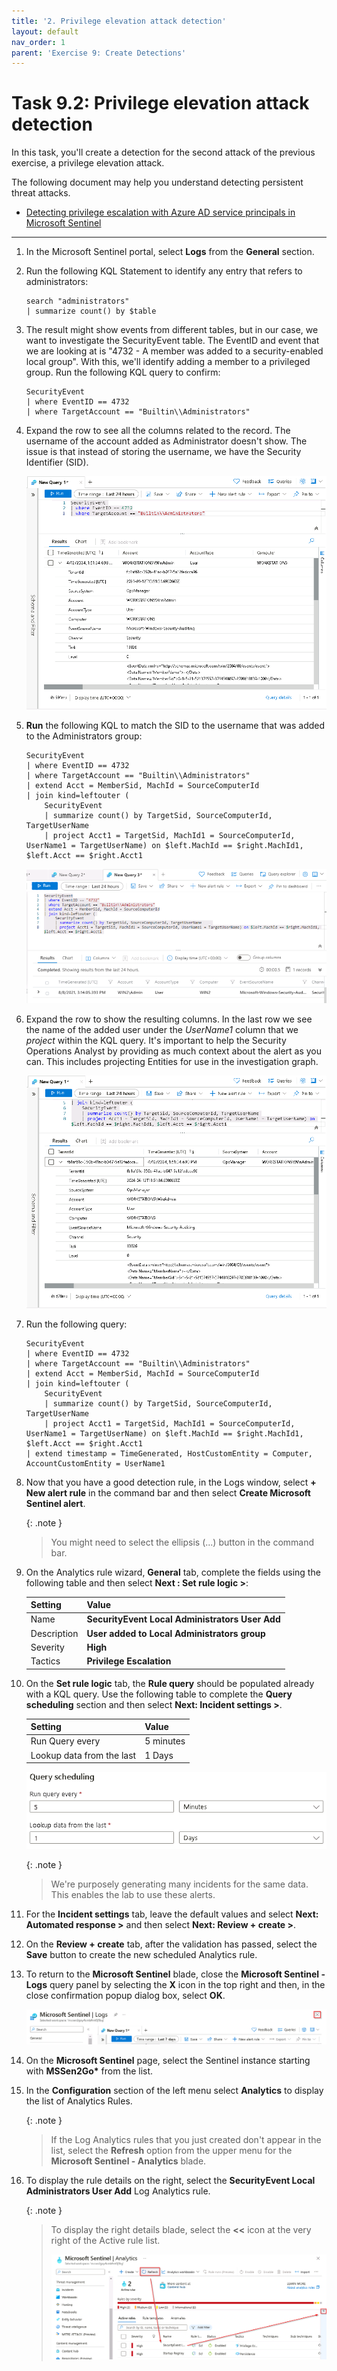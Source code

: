 ```yaml
---
title: '2. Privilege elevation attack detection'
layout: default
nav_order: 1
parent: 'Exercise 9: Create Detections'
---
```


# Task 9.2: Privilege elevation attack detection

In this task, you'll create a detection for the second attack of the previous exercise, a privilege elevation attack.

The following document may help you understand detecting persistent threat attacks.

- [Detecting privilege escalation with Azure AD service principals in Microsoft Sentinel](https://learnsentinel.blog/2022/01/04/azuread-privesc-sentinel/)

---

1.  In the Microsoft Sentinel portal, select **Logs** from the **General** section.

1.  Run the following KQL Statement to identify any entry that refers to administrators:

    ```KQL
    search "administrators" 
    | summarize count() by $table
    ```

1.  The result might show events from different tables, but in our case, we want to investigate the SecurityEvent table. The EventID and event that we are looking at is "4732 - A member was added to a security-enabled local group". With this, we'll identify adding a member to a privileged group. Run the following KQL query to confirm:

    ```KQL
    SecurityEvent 
    | where EventID == 4732
    | where TargetAccount == "Builtin\\Administrators"
    ```

1.  Expand the row to see all the columns related to the record. The username of the account added as Administrator doesn't show. The issue is that instead of storing the username, we have the Security Identifier (SID). 

    ![securityevent_expanded.png](../media/securityevent_expanded.png)

1.  **Run** the following KQL to match the SID to the username that was added to the Administrators group:

    ```KQL
    SecurityEvent 
    | where EventID == 4732
    | where TargetAccount == "Builtin\\Administrators"
    | extend Acct = MemberSid, MachId = SourceComputerId  
    | join kind=leftouter (
        SecurityEvent 
        | summarize count() by TargetSid, SourceComputerId, TargetUserName 
        | project Acct1 = TargetSid, MachId1 = SourceComputerId, UserName1 = TargetUserName) on $left.MachId == $right.MachId1, $left.Acct == $right.Acct1
    ```

    ![SC200_sysmon_attack3.png](../media/SC200_sysmon_attack3.png)

1.  Expand the row to show the resulting columns. In the last row we see the name of the added user under the *UserName1* column that we *project* within the KQL query. It's important to help the Security Operations Analyst by providing as much context about the alert as you can. This includes projecting Entities for use in the investigation graph. 

    ![securityevent_expanded2.png](../media/securityevent_expanded2.png)

1.  Run the following query:

    ```KQL
    SecurityEvent 
    | where EventID == 4732
    | where TargetAccount == "Builtin\\Administrators"
    | extend Acct = MemberSid, MachId = SourceComputerId  
    | join kind=leftouter (
        SecurityEvent 
        | summarize count() by TargetSid, SourceComputerId, TargetUserName 
        | project Acct1 = TargetSid, MachId1 = SourceComputerId, UserName1 = TargetUserName) on $left.MachId == $right.MachId1, $left.Acct == $right.Acct1
    | extend timestamp = TimeGenerated, HostCustomEntity = Computer, AccountCustomEntity = UserName1
    ```

1.  Now that you have a good detection rule, in the Logs window, select **+ New alert rule** in the command bar and then select **Create Microsoft Sentinel alert**. 

    {: .note }
    > You might need to select the ellipsis (...) button in the command bar.

1.  On the Analytics rule wizard, **General** tab, complete the fields using the following table and then select **Next : Set rule logic >**:

    |Setting|Value|
    |---|---|
    |Name|**SecurityEvent Local Administrators User Add**|
    |Description|**User added to Local Administrators group**|
    |Severity|**High**|
    |Tactics|**Privilege Escalation**|


1.  On the **Set rule logic** tab, the **Rule query** should be populated already with a KQL query. Use the following table to complete the **Query scheduling** section and then select **Next: Incident settings >**.

    |Setting|Value|
    |---|---|
    |Run Query every|5 minutes|
    |Lookup data from the last|1 Days|

    ![query_scheduling.png](../media/query_scheduling.png)

    {: .note }
    > We're purposely generating many incidents for the same data. This enables the lab to use these alerts.

1.  For the **Incident settings** tab, leave the default values and select **Next: Automated response >** and then select **Next: Review + create >**.

1.  On the **Review + create** tab, after the validation has passed, select the **Save** button to create the new scheduled Analytics rule.

1.  To return to the **Microsoft Sentinel** blade, close the **Microsoft Sentinel - Logs** query panel by selecting the **X** icon in the top right and then, in the close confirmation popup dialog box, select **OK**.

    ![close_sentinel_logs.png](../media/close_sentinel_logs.png)

1.  On the **Microsoft Sentinel** page, select the Sentinel instance starting with **MSSen2Go\*** from the list.

1.  In the **Configuration** section of the left menu select **Analytics** to display the list of Analytics Rules.

    {: .note }
    > If the Log Analytics rules that you just created don't appear in the list, select the **Refresh** option from the upper menu for the **Microsoft Sentinel - Analytics** blade.

1.  To display the rule details on the right, select the **SecurityEvent Local Administrators User Add** Log Analytics rule.

    {: .note }
    > To display the right details blade, select the **<<** icon at the very right of the Active rule list.
    >
    >![microsoft_sentinel_analytics.png](../media/microsoft_sentinel_analytics.png)
